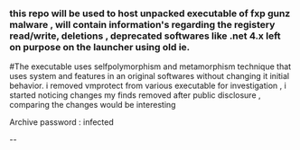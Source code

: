 ### this repo will be used to host unpacked executable of fxp gunz malware , will contain information's regarding the registery read/write, deletions , deprecated softwares like .net 4.x left on purpose on the launcher using old ie.
#The executable uses selfpolymorphism and metamorphism technique that uses system and features in an original softwares without changing it initial behavior.
    i removed vmprotect from various executable for investigation , i started noticing changes my finds removed after public disclosure , comparing the changes would be interesting

Archive password : infected

 
--
###
